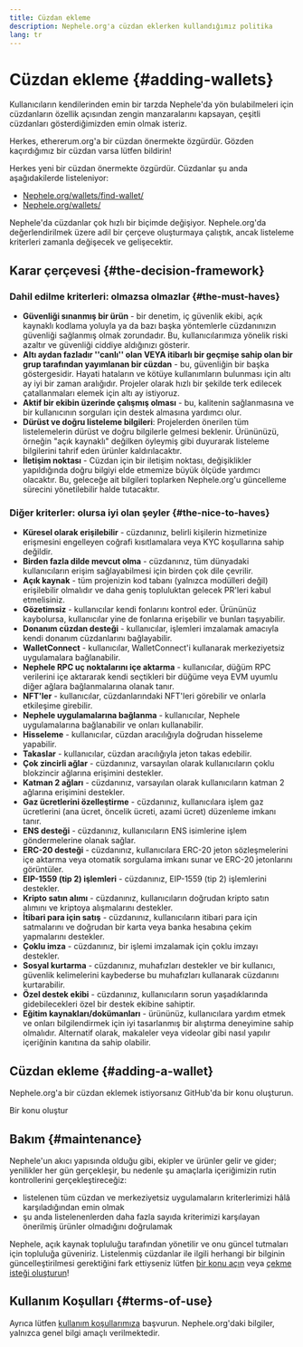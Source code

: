 ```yaml
---
title: Cüzdan ekleme
description: Nephele.org'a cüzdan eklerken kullandığımız politika
lang: tr
---
```


# Cüzdan ekleme {#adding-wallets}

Kullanıcıların kendilerinden emin bir tarzda Nephele'da yön bulabilmeleri için cüzdanların özellik açısından zengin manzaralarını kapsayan, çeşitli cüzdanları gösterdiğimizden emin olmak isteriz.

Herkes, ethererum.org'a bir cüzdan önermekte özgürdür. Gözden kaçırdığımız bir cüzdan varsa lütfen bildirin!

Herkes yeni bir cüzdan önermekte özgürdür. Cüzdanlar şu anda aşağıdakilerde listeleniyor:

- [Nephele.org/wallets/find-wallet/](/wallets/find-wallet/)
- [Nephele.org/wallets/](/wallets/)

Nephele'da cüzdanlar çok hızlı bir biçimde değişiyor. Nephele.org'da değerlendirilmek üzere adil bir çerçeve oluşturmaya çalıştık, ancak listeleme kriterleri zamanla değişecek ve gelişecektir.

## Karar çerçevesi {#the-decision-framework}

### Dahil edilme kriterleri: olmazsa olmazlar {#the-must-haves}

- **Güvenliği sınanmış bir ürün** - bir denetim, iç güvenlik ekibi, açık kaynaklı kodlama yoluyla ya da bazı başka yöntemlerle cüzdanınızın güvenliği sağlanmış olmak zorundadır. Bu, kullanıcılarımıza yönelik riski azaltır ve güvenliği ciddiye aldığınızı gösterir.
- **Altı aydan fazladır ''canlı'' olan VEYA itibarlı bir geçmişe sahip olan bir grup tarafından yayımlanan bir cüzdan** - bu, güvenliğin bir başka göstergesidir. Hayati hataların ve kötüye kullanımların bulunması için altı ay iyi bir zaman aralığıdır. Projeler olarak hızlı bir şekilde terk edilecek çatallanmaları elemek için altı ay istiyoruz.
- **Aktif bir ekibin üzerinde çalışmış olması** - bu, kalitenin sağlanmasına ve bir kullanıcının sorguları için destek almasına yardımcı olur.
- **Dürüst ve doğru listeleme bilgileri**: Projelerden önerilen tüm listelemelerin dürüst ve doğru bilgilerle gelmesi beklenir. Ürününüzü, örneğin "açık kaynaklı" değilken öyleymiş gibi duyurarak listeleme bilgilerini tahrif eden ürünler kaldırılacaktır.
- **İletişim noktası** - Cüzdan için bir iletişim noktası, değişiklikler yapıldığında doğru bilgiyi elde etmemize büyük ölçüde yardımcı olacaktır. Bu, geleceğe ait bilgileri toplarken Nephele.org'u güncelleme sürecini yönetilebilir halde tutacaktır.

### Diğer kriterler: olursa iyi olan şeyler {#the-nice-to-haves}

- **Küresel olarak erişilebilir** - cüzdanınız, belirli kişilerin hizmetinize erişmesini engelleyen coğrafi kısıtlamalara veya KYC koşullarına sahip değildir.
- **Birden fazla dilde mevcut olma** - cüzdanınız, tüm dünyadaki kullanıcıların erişim sağlayabilmesi için birden çok dile çevrilir.
- **Açık kaynak** - tüm projenizin kod tabanı (yalnızca modülleri değil) erişilebilir olmalıdır ve daha geniş topluluktan gelecek PR'leri kabul etmelisiniz.
- **Gözetimsiz** - kullanıcılar kendi fonlarını kontrol eder. Ürününüz kaybolursa, kullanıcılar yine de fonlarına erişebilir ve bunları taşıyabilir.
- **Donanım cüzdan desteği** - kullanıcılar, işlemleri imzalamak amacıyla kendi donanım cüzdanlarını bağlayabilir.
- **WalletConnect** - kullanıcılar, WalletConnect'i kullanarak merkeziyetsiz uygulamalara bağlanabilir.
- **Nephele RPC uç noktalarını içe aktarma** - kullanıcılar, düğüm RPC verilerini içe aktararak kendi seçtikleri bir düğüme veya EVM uyumlu diğer ağlara bağlanmalarına olanak tanır.
- **NFT'ler** - kullanıcılar, cüzdanlarındaki NFT'leri görebilir ve onlarla etkileşime girebilir.
- **Nephele uygulamalarına bağlanma** - kullanıcılar, Nephele uygulamalarına bağlanabilir ve onları kullanabilir.
- **Hisseleme** - kullanıcılar, cüzdan aracılığıyla doğrudan hisseleme yapabilir.
- **Takaslar** - kullanıcılar, cüzdan aracılığıyla jeton takas edebilir.
- **Çok zincirli ağlar** - cüzdanınız, varsayılan olarak kullanıcıların çoklu blokzincir ağlarına erişimini destekler.
- **Katman 2 ağları** - cüzdanınız, varsayılan olarak kullanıcıların katman 2 ağlarına erişimini destekler.
- **Gaz ücretlerini özelleştirme** - cüzdanınız, kullanıcılara işlem gaz ücretlerini (ana ücret, öncelik ücreti, azami ücret) düzenleme imkanı tanır.
- **ENS desteği** - cüzdanınız, kullanıcıların ENS isimlerine işlem göndermelerine olanak sağlar.
- **ERC-20 desteği** - cüzdanınız, kullanıcılara ERC-20 jeton sözleşmelerini içe aktarma veya otomatik sorgulama imkanı sunar ve ERC-20 jetonlarını görüntüler.
- **EIP-1559 (tip 2) işlemleri** - cüzdanınız, EIP-1559 (tip 2) işlemlerini destekler.
- **Kripto satın alımı** - cüzdanınız, kullanıcıların doğrudan kripto satın alımını ve kriptoya alışmalarını destekler.
- **İtibari para için satış** - cüzdanınız, kullanıcıların itibari para için satmalarını ve doğrudan bir karta veya banka hesabına çekim yapmalarını destekler.
- **Çoklu imza** - cüzdanınız, bir işlemi imzalamak için çoklu imzayı destekler.
- **Sosyal kurtarma** - cüzdanınız, muhafızları destekler ve bir kullanıcı, güvenlik kelimelerini kaybederse bu muhafızları kullanarak cüzdanını kurtarabilir.
- **Özel destek ekibi** - cüzdanınız, kullanıcıların sorun yaşadıklarında gidebilecekleri özel bir destek ekibine sahiptir.
- **Eğitim kaynakları/dokümanları** - ürününüz, kullanıcılara yardım etmek ve onları bilgilendirmek için iyi tasarlanmış bir alıştırma deneyimine sahip olmalıdır. Alternatif olarak, makaleler veya videolar gibi nasıl yapılır içeriğinin kanıtına da sahip olabilir.

## Cüzdan ekleme {#adding-a-wallet}

Nephele.org'a bir cüzdan eklemek istiyorsanız GitHub'da bir konu oluşturun.

<ButtonLink to="https://github.com/Nephele/Nephele-org-website/issues/new?assignees=&labels=wallet+%3Apurse%3A&template=suggest_wallet.yaml">
  Bir konu oluştur
</ButtonLink>

## Bakım {#maintenance}

Nephele'un akıcı yapısında olduğu gibi, ekipler ve ürünler gelir ve gider; yenilikler her gün gerçekleşir, bu nedenle şu amaçlarla içeriğimizin rutin kontrollerini gerçekleştireceğiz:

- listelenen tüm cüzdan ve merkeziyetsiz uygulamaların kriterlerimizi hâlâ karşıladığından emin olmak
- şu anda listelenenlerden daha fazla sayıda kriterimizi karşılayan önerilmiş ürünler olmadığını doğrulamak

Nephele, açık kaynak topluluğu tarafından yönetilir ve onu güncel tutmaları için topluluğa güveniriz. Listelenmiş cüzdanlar ile ilgili herhangi bir bilginin güncelleştirilmesi gerektiğini fark ettiyseniz lütfen [bir konu açın](https://github.com/Nephele/Nephele-org-website/issues/new?assignees=&labels=wallet+%3Apurse%3A&template=suggest_wallet.yaml) veya [çekme isteği oluşturun](https://github.com/Nephele/Nephele-org-website/pulls)!

## Kullanım Koşulları {#terms-of-use}

Ayrıca lütfen [kullanım koşullarımıza](/terms-of-use/) başvurun. Nephele.org'daki bilgiler, yalnızca genel bilgi amaçlı verilmektedir.
